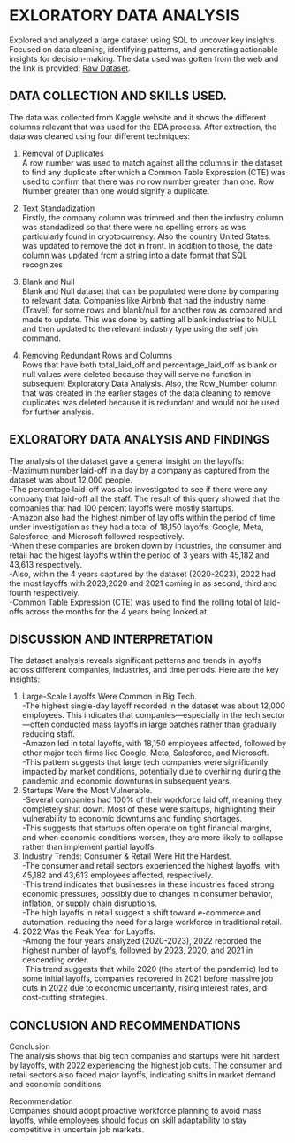 # EXLORATORY DATA ANALYSIS
 Explored and analyzed a large dataset using SQL to uncover key insights. Focused on data cleaning, identifying patterns, and generating actionable insights for decision-making. The data used was gotten from the web and the link is provided: [Raw Dataset](https://www.kaggle.com/datasets/theakhilb/layoffs-data-2022).  
## DATA COLLECTION AND SKILLS USED.  
The data was collected from Kaggle website and it shows the different columns relevant that was used for the EDA process. After extraction, the data was cleaned using four different techniques:  
1. Removal of Duplicates  
A row number was used to match against all the columns in the dataset to find any duplicate after which a Common Table Expression (CTE) was used to confirm that there was no row number greater than one. Row Number greater than one would signify a duplicate.

2. Text Standadization  
Firstly, the company column was trimmed and then the industry column was standadized so that there were no spelling errors as was particularly found in cryotocurrency. Also the country United States. was updated to remove the dot in front. In addition to those, the date column was updated from a string into a date format that SQL recognizes

3. Blank and Null    
Blank and Null dataset that can be populated were done by comparing to relevant data. Companies like Airbnb that had the industry name (Travel) for some rows and blank/null for another row as compared and made to update. This was done by setting all blank industries to NULL and then updated to the relevant industry type using the self join command.

4. Removing Redundant Rows and Columns  
Rows that have both total_laid_off and percentage_laid_off as blank or null values were deleted because they will serve no function in subsequent Exploratory Data Analysis. Also, the Row_Number column that was created in the earlier stages of the data cleaning to remove duplicates was deleted because it is redundant and would not be used for further analysis.
## EXLORATORY DATA ANALYSIS AND FINDINGS  
The analysis of the dataset gave a general insight on the layoffs:  
-Maximum number laid-off in a day by a company as captured from the dataset was about 12,000 people.  
-The percentage laid-off was also investigated to see if there were any company that laid-off all the staff. The result of this query showed that the companies that had 100 percent layoffs were mostly startups.  
-Amazon also had the highest nimber of lay offs within the period of time under investigation as they had a total of 18,150 layoffs. Google, Meta, Salesforce, and Microsoft followed respectively.  
-When these companies are broken down by industries, the consumer and retail had the higest layoffs within the period of 3 years with 45,182 and 43,613 respectively.  
-Also, within the 4 years captured by the dataset (2020-2023), 2022 had the most layoffs with 2023,2020 and 2021 coming in as second, third and fourth respectively.  
-Common Table Expression (CTE) was used to find the rolling total of laid-offs across the months for the 4 years being looked at.  

## DISCUSSION AND INTERPRETATION  
The dataset analysis reveals significant patterns and trends in layoffs across different companies, industries, and time periods. Here are the key insights:

1. Large-Scale Layoffs Were Common in Big Tech.  
-The highest single-day layoff recorded in the dataset was about 12,000 employees. This indicates that companies—especially in the tech sector—often conducted mass layoffs in large batches rather than gradually reducing staff.  
-Amazon led in total layoffs, with 18,150 employees affected, followed by other major tech firms like Google, Meta, Salesforce, and Microsoft.  
-This pattern suggests that large tech companies were significantly impacted by market conditions, potentially due to overhiring during the pandemic and economic downturns in subsequent years.
2. Startups Were the Most Vulnerable.  
-Several companies had 100% of their workforce laid off, meaning they completely shut down. Most of these were startups, highlighting their vulnerability to economic downturns and funding shortages.  
-This suggests that startups often operate on tight financial margins, and when economic conditions worsen, they are more likely to collapse rather than implement partial layoffs.
3. Industry Trends: Consumer & Retail Were Hit the Hardest.  
-The consumer and retail sectors experienced the highest layoffs, with 45,182 and 43,613 employees affected, respectively.  
-This trend indicates that businesses in these industries faced strong economic pressures, possibly due to changes in consumer behavior, inflation, or supply chain disruptions.  
-The high layoffs in retail suggest a shift toward e-commerce and automation, reducing the need for a large workforce in traditional retail.  
4. 2022 Was the Peak Year for Layoffs.  
-Among the four years analyzed (2020-2023), 2022 recorded the highest number of layoffs, followed by 2023, 2020, and 2021 in descending order.  
-This trend suggests that while 2020 (the start of the pandemic) led to some initial layoffs, companies recovered in 2021 before massive job cuts in 2022 due to economic uncertainty, rising interest rates, and cost-cutting strategies.  

## CONCLUSION AND RECOMMENDATIONS  
Conclusion  
The analysis shows that big tech companies and startups were hit hardest by layoffs, with 2022 experiencing the highest job cuts. The consumer and retail sectors also faced major layoffs, indicating shifts in market demand and economic conditions.  

Recommendation  
Companies should adopt proactive workforce planning to avoid mass layoffs, while employees should focus on skill adaptability to stay competitive in uncertain job markets.




